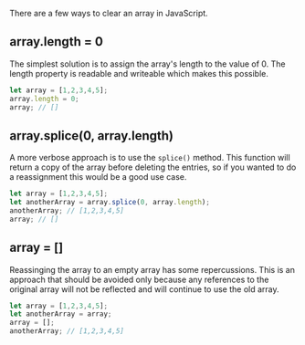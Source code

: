 There are a few ways to clear an array in JavaScript.

## array.length = 0

The simplest solution is to assign the array's length to the value of 0.
The length property is readable and writeable which makes this possible.

```javascript
let array = [1,2,3,4,5];
array.length = 0;
array; // []
```

## array.splice(0, array.length)

A more verbose approach is to use the `splice()` method.
This function will return a copy of the array before deleting the entries, so if you wanted to do a reassignment this would be a good use case.

```javascript
let array = [1,2,3,4,5];
let anotherArray = array.splice(0, array.length);
anotherArray; // [1,2,3,4,5]
array; // []
```

## array = []

Reassinging the array to an empty array has some repercussions.
This is an approach that should be avoided only because any references to the original array will not be reflected and will continue to use the old array.

```javascript
let array = [1,2,3,4,5];
let anotherArray = array;
array = [];
anotherArray; // [1,2,3,4,5]
```

